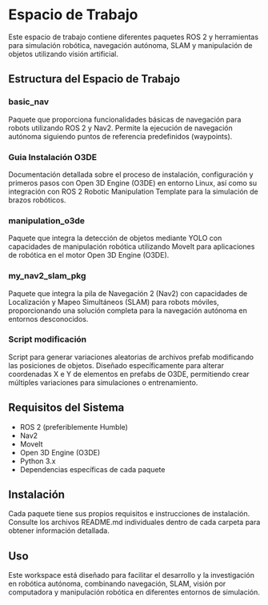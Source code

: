 # Espacio de Trabajo 

Este espacio de trabajo contiene diferentes paquetes ROS 2 y herramientas para simulación robótica, navegación autónoma, SLAM y manipulación de objetos utilizando visión artificial.

## Estructura del Espacio de Trabajo

### basic_nav
Paquete que proporciona funcionalidades básicas de navegación para robots utilizando ROS 2 y Nav2. Permite la ejecución de navegación autónoma siguiendo puntos de referencia predefinidos (waypoints).

### Guia Instalación O3DE
Documentación detallada sobre el proceso de instalación, configuración y primeros pasos con Open 3D Engine (O3DE) en entorno Linux, así como su integración con ROS 2 Robotic Manipulation Template para la simulación de brazos robóticos.

### manipulation_o3de
Paquete que integra la detección de objetos mediante YOLO con capacidades de manipulación robótica utilizando MoveIt para aplicaciones de robótica en el motor Open 3D Engine (O3DE).

### my_nav2_slam_pkg
Paquete que integra la pila de Navegación 2 (Nav2) con capacidades de Localización y Mapeo Simultáneos (SLAM) para robots móviles, proporcionando una solución completa para la navegación autónoma en entornos desconocidos.

### Script modificación
Script para generar variaciones aleatorias de archivos prefab modificando las posiciones de objetos. Diseñado específicamente para alterar coordenadas X e Y de elementos en prefabs de O3DE, permitiendo crear múltiples variaciones para simulaciones o entrenamiento.

## Requisitos del Sistema

- ROS 2 (preferiblemente Humble)
- Nav2
- MoveIt
- Open 3D Engine (O3DE)
- Python 3.x
- Dependencias específicas de cada paquete

## Instalación

Cada paquete tiene sus propios requisitos e instrucciones de instalación. Consulte los archivos README.md individuales dentro de cada carpeta para obtener información detallada.

## Uso

Este workspace está diseñado para facilitar el desarrollo y la investigación en robótica autónoma, combinando navegación, SLAM, visión por computadora y manipulación robótica en diferentes entornos de simulación.

